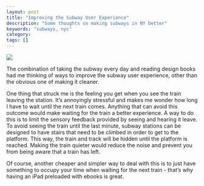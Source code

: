 ```yaml
---
layout: post
title: "Improving the Subway User Experience"
description: "Some thoughts on making subways in NY better"
keywords: "subways, nyc"
category:
tags: []
---
```


<img src="http://inhabitat.com/wp-content/blogs.dir/1/files/2011/09/NYC-subway-e1314902946966.jpg" />

<p>The combination of taking the subway every day and reading design books had me thinking of ways to improve the subway user experience, other than the obvious one of making it cleaner.</p>

<p>One thing that struck me is the feeling you get when you see the train leaving the station. It&#8217;s annoyingly stressful and makes me wonder how long I have to wait until the next train comes. Anything that can avoid this outcome would make waiting for the train a better experience. A way to do this is to limit the sensory feedback provided by seeing and hearing it leave. To avoid seeing the train until the last minute, subway stations can be designed to have stairs that need to be climbed in order to get to the platform. This way, the train and track will be hidden until the platform is reached. Making the train quieter would reduce the noise and prevent you from being aware that a train has left.</p>

<p>Of course, another cheaper and simpler way to deal with this is to just have something to occupy your time when waiting for the next train - that&#8217;s why having an iPad preloaded with ebooks is great.</p>
